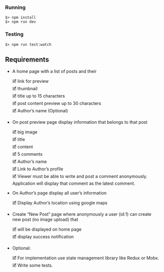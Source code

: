 ### Running

    $> npm install
    $> npm run dev

### Testing

    $> npm run test:watch

## Requirements

* A home page with a list of posts and their

  🗹 link for preview  
  🗹 thumbnail  
  🗹 title up to 15 characters  
  🗹 post content preview up to 30 characters  
  🗹 Author’s name (Optional)

* On post preview page display information that belongs to that post

  🗹 big image  
  🗹 title  
  🗹 content  
  🗹 5 comments  
  🗹 Author’s name  
  🗹 Link to Author’s profile  
  🗹 Viewer must be able to write and post a comment anonymously. Application will display that comment as the latest comment.

* On Author’s page display all user’s information

  🗹 Display Author’s location using google maps

* Create “New Post” page where anonymously a user (id:1) can create new post (no image upload) that

  🗹 will be displayed on home page  
  🗹 display success notification

* Optional:

  🗹 For implementation use state management library like Redux or Mobx.  
  🗹 Write some tests.
